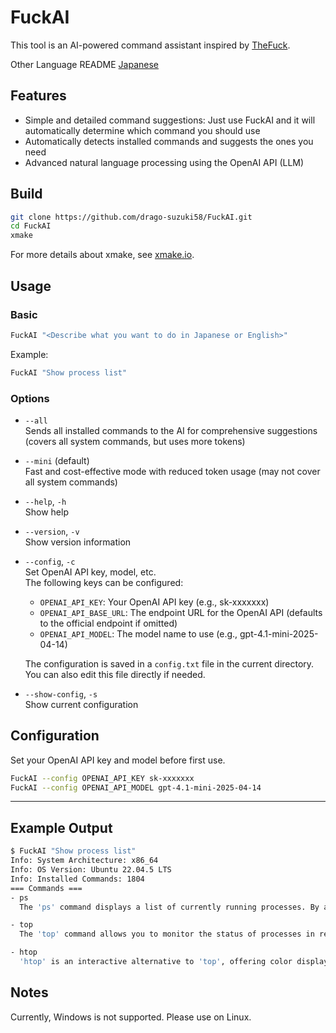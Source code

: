 # FuckAI

This tool is an AI-powered command assistant inspired by [TheFuck](https://github.com/nvbn/thefuck).

Other Language README
[Japanese](README.ja.md)

## Features

- Simple and detailed command suggestions: Just use FuckAI and it will automatically determine which command you should use
- Automatically detects installed commands and suggests the ones you need
- Advanced natural language processing using the OpenAI API (LLM)

## Build

```sh
git clone https://github.com/drago-suzuki58/FuckAI.git
cd FuckAI
xmake
```

For more details about xmake, see [xmake.io](https://xmake.io/#/).

## Usage

### Basic

```sh
FuckAI "<Describe what you want to do in Japanese or English>"
```

Example:

```sh
FuckAI "Show process list"
```

### Options

- `--all`  
  Sends all installed commands to the AI for comprehensive suggestions (covers all system commands, but uses more tokens)

- `--mini` (default)  
  Fast and cost-effective mode with reduced token usage (may not cover all system commands)

- `--help`, `-h`  
  Show help

- `--version`, `-v`  
  Show version information

- `--config`, `-c`  
  Set OpenAI API key, model, etc.  
  The following keys can be configured:

  - `OPENAI_API_KEY`: Your OpenAI API key (e.g., sk-xxxxxxx)
  - `OPENAI_API_BASE_URL`: The endpoint URL for the OpenAI API (defaults to the official endpoint if omitted)
  - `OPENAI_API_MODEL`: The model name to use (e.g., gpt-4.1-mini-2025-04-14)

  The configuration is saved in a `config.txt` file in the current directory.  
  You can also edit this file directly if needed.

- `--show-config`, `-s`  
  Show current configuration

## Configuration

Set your OpenAI API key and model before first use.

```sh
FuckAI --config OPENAI_API_KEY sk-xxxxxxx
FuckAI --config OPENAI_API_MODEL gpt-4.1-mini-2025-04-14
```

---

## Example Output

```sh
$ FuckAI "Show process list"
Info: System Architecture: x86_64
Info: OS Version: Ubuntu 22.04.5 LTS
Info: Installed Commands: 1804
=== Commands ===
- ps
  The 'ps' command displays a list of currently running processes. By adding options, you can view more detailed information. It is simple and widely used.

- top
  The 'top' command allows you to monitor the status of processes in real time. It is suitable for dynamic process monitoring.

- htop
  'htop' is an interactive alternative to 'top', offering color display and improved usability. It is convenient for checking process lists in a more user-friendly way.
```

## Notes

Currently, Windows is not supported. Please use on Linux.
